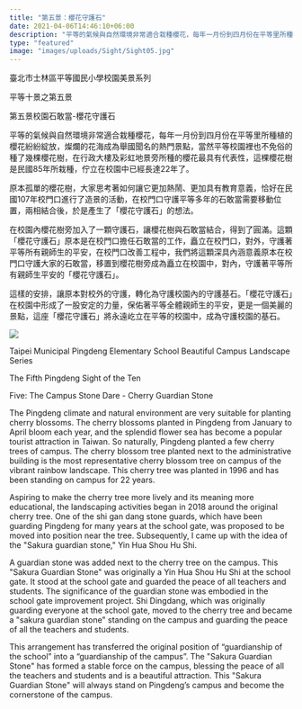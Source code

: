 ```yaml
---
title: "第五景：櫻花守護石"
date: 2021-04-06T14:46:10+06:00
description: "平等的氣候與自然環境非常適合栽種櫻花，每年一月份到四月份在平等里所種植的櫻花紛紛綻放，燦爛的花海成為舉國聞名的熱門景點，當然平等校園裡也不免俗的種了幾棵櫻花樹，"
type: "featured"
image: "images/uploads/Sight/Sight05.jpg"
---
```



臺北市士林區平等國民小學校園美景系列

平等十景之第五景

第五景校園石敢當-櫻花守護石

平等的氣候與自然環境非常適合栽種櫻花，每年一月份到四月份在平等里所種植的櫻花紛紛綻放，燦爛的花海成為舉國聞名的熱門景點，當然平等校園裡也不免俗的種了幾棵櫻花樹，在行政大樓及彩虹地景旁所種的櫻花最具有代表性，這棵櫻花樹是民國85年所栽種，佇立在校園中已經長達22年了。

原本孤單的櫻花樹，大家思考著如何讓它更加熱鬧、更加具有教育意義，恰好在民國107年校門口進行了造景的活動，在校門口守護平等多年的石敢當需要移動位置，兩相結合後，於是產生了「櫻花守護石」的想法。

在校園內櫻花樹旁加入了一顆守護石，讓櫻花樹與石敢當結合，得到了圓滿。這顆「櫻花守護石」原本是在校門口擔任石敢當的工作，矗立在校門口，對外，守護著平等所有親師生的平安，在校門口改善工程中，我們將這顆深具內涵意義原本在校門口守護大家的石敢當，移置到櫻花樹旁成為矗立在校園中，對內，守護著平等所有親師生平安的「櫻花守護石」。

這樣的安排，讓原本對校外的守護，轉化為守護校園內的守護基石。「櫻花守護石」在校園中形成了一股安定的力量，保佑著平等全體親師生的平安，更是一個美麗的景點，這座「櫻花守護石」將永遠屹立在平等的校園中，成為守護校園的基石。


![](../images/post-img.jpg)

Taipei Municipal Pingdeng Elementary School Beautiful Campus Landscape Series

The Fifth Pingdeng Sight of the Ten

Five: The Campus Stone Dare - Cherry Guardian Stone

The Pingdeng climate and natural environment are very suitable for planting cherry blossoms. The cherry blossoms planted in Pingdeng from January to April bloom each year, and the splendid flower sea has become a popular tourist attraction in Taiwan. So naturally, Pingdeng planted a few cherry trees of campus. The cherry blossom tree planted next to the administrative building is the most representative cherry blossom tree on campus of the vibrant rainbow landscape. This cherry tree was planted in 1996 and has been standing on campus for 22 years.

Aspiring to make the cherry tree more lively and its meaning more educational, the landscaping activities began in 2018 around the original cherry tree. One of the shi gan dang stone guards, which have been guarding Pingdeng for many years at the school gate, was proposed to be moved into position near the tree. Subsequently, I came up with the idea of the "Sakura guardian stone," Yin Hua Shou Hu Shi.

A guardian stone was added next to the cherry tree on the campus. This "Sakura Guardian Stone" was originally a Yin Hua Shou Hu Shi at the school gate. It stood at the school gate and guarded the peace of all teachers and students. The significance of the guardian stone was embodied in the school gate improvement project. Shi Dingdang, which was originally guarding everyone at the school gate, moved to the cherry tree and became a "sakura guardian stone" standing on the campus and guarding the peace of all the teachers and students.

This arrangement has transferred the original position of “guardianship of the school” into a “guardianship of the campus”. The "Sakura Guardian Stone" has formed a stable force on the campus, blessing the peace of all the teachers and students and is a beautiful attraction. This "Sakura Guardian Stone" will always stand on Pingdeng’s campus and become the cornerstone of the campus.



